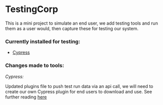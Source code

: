 # TestingCorp

This is a mini project to simulate an end user, we add testing tools and run them as a
user would, then capture these for testing our system.

### Currently installed for testing: 

* [Cypress](https://docs.cypress.io)

### Changes made to tools:

*Cypress:*

Updated plugins file to push test run data via an api call, we will need to create our
own Cypress plugin for end users to download and use.
See further reading [here](https://docs.cypress.io/api/plugins/writing-a-plugin)
